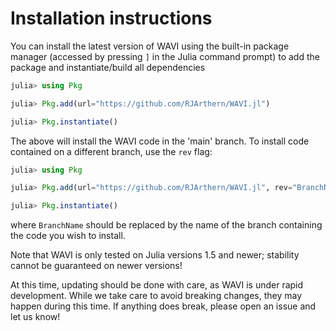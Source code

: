 # Installation instructions

You can install the latest version of WAVI using the built-in package manager (accessed by pressing `]` in the
Julia command prompt) to add the package and instantiate/build all dependencies

```julia
julia> using Pkg

julia> Pkg.add(url="https://github.com/RJArthern/WAVI.jl")

julia> Pkg.instantiate()
```

The above will install the WAVI code in the 'main' branch. To install code contained on a different branch, use the `rev` flag:


```julia
julia> using Pkg

julia> Pkg.add(url="https://github.com/RJArthern/WAVI.jl", rev="BranchName")

julia> Pkg.instantiate()
```
where `BranchName` should be replaced by the name of the branch containing the code you wish to install. 

Note that WAVI is only tested on Julia versions 1.5 and newer; stability cannot be guaranteed on newer versions!

At this time, updating should be done with care, as WAVI is under rapid development. While we take care to avoid breaking changes, they may happen during this time. If anything does break, please open an issue and let us know!